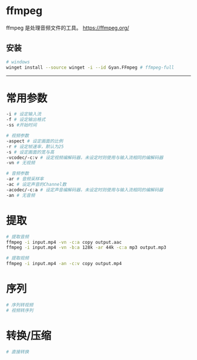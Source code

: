 # ffmpeg
ffmpeg 是处理音频文件的工具。
https://ffmpeg.org/
## 安装
```sh
# windows
winget install --source winget -i --id Gyan.FFmpeg # ffmpeg-full
```
---
# 常用参数
```sh
-i # 设定输入流 
-f # 设定输出格式
-ss #开始时间

# 视频参数
-aspect # 设定画面的比例
-r # 设定帧速率，默认为25
-s # 设定画面的宽与高
-vcodec/-c:v # 设定视频编解码器，未设定时则使用与输入流相同的编解码器
-vn # 无视频

# 音频参数
-ar # 音频采样率
-ac # 设定声音的Channel数
-acodec/-c:a # 设定声音编解码器，未设定时则使用与输入流相同的编解码器
-an # 无音频
```

# 提取
```sh
# 提取音频
ffmpeg -i input.mp4 -vn -c:a copy output.aac
ffmpeg -i input.mp4 -vn -b:a 128k -ar 44k -c:a mp3 output.mp3

# 提取视频
ffmpeg -i input.mp4 -an -c:v copy output.mp4

```

# 序列
```sh
# 序列转视频
# 视频转序列
```

# 转换/压缩
```sh
# 直接转换
```